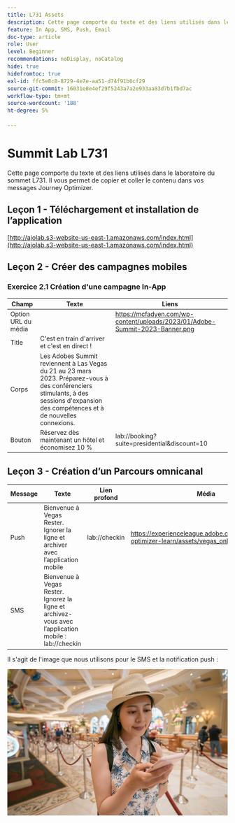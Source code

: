 ```yaml
---
title: L731 Assets
description: Cette page comporte du texte et des liens utilisés dans le laboratoire du sommet L731.
feature: In App, SMS, Push, Email
doc-type: article
role: User
level: Beginner
recommendations: noDisplay, noCatalog
hide: true
hidefromtoc: true
exl-id: ffc5e8c8-8729-4e7e-aa51-d74f91b0cf29
source-git-commit: 16031e0e4ef29f5243a7a2e933aa83d7b1fbd7ac
workflow-type: tm+mt
source-wordcount: '188'
ht-degree: 5%

---
```


# Summit Lab L731

Cette page comporte du texte et des liens utilisés dans le laboratoire du sommet L731. Il vous permet de copier et coller le contenu dans vos messages Journey Optimizer.

## Leçon 1 - Téléchargement et installation de l’application

[http://ajolab.s3-website-us-east-1.amazonaws.com/index.html](http://ajolab.s3-website-us-east-1.amazonaws.com/index.html)

## Leçon 2 - Créer des campagnes mobiles

### Exercice 2.1 Création d&#39;une campagne In-App

| Champ | Texte | Liens |
|----|----|----|
| Option URL du média |  | https://mcfadyen.com/wp-content/uploads/2023/01/Adobe-Summit-2023-Banner.png |
| Title | C&#39;est en train d&#39;arriver et c&#39;est en direct ! |  |
| Corps | Les Adobes Summit reviennent à Las Vegas du 21 au 23 mars 2023. Préparez-vous à des conférenciers stimulants, à des sessions d&#39;expansion des compétences et à de nouvelles connexions. |  |
| Bouton | Réservez dès maintenant un hôtel et économisez 10 % | lab://booking?suite=presidential&amp;discount=10 |


## Leçon 3 - Création d’un Parcours omnicanal

| Message | Texte | Lien profond | Média |
|----|----|----|----|
| Push | Bienvenue à Vegas Rester. Ignorer la ligne et archiver avec l’application mobile | lab://checkin | https://experienceleague.adobe.com/docs/journey-optimizer-learn/assets/vegas_online_check_in.jpg |
| SMS | Bienvenue à Vegas Rester. Ignorez la ligne et archivez-vous avec l’application mobile : lab://checkin |  |


Il s&#39;agit de l&#39;image que nous utilisons pour le SMS et la notification push :

![Archivage en ligne](/help/assets/vegas_online_check_in.jpg)
